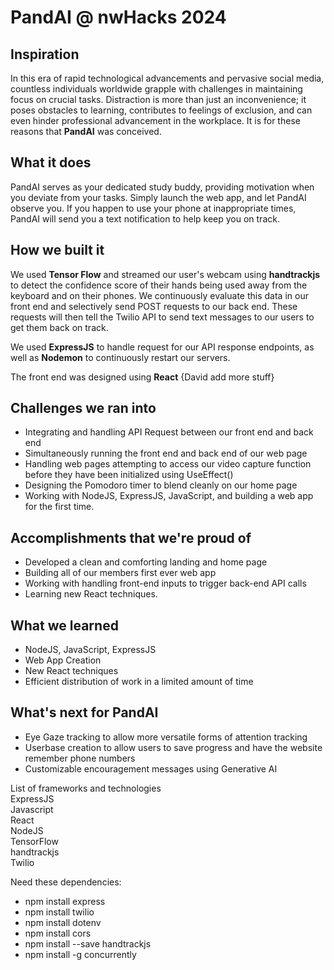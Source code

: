 # PandAI @ nwHacks 2024
## Inspiration

In this era of rapid technological advancements and pervasive social media, countless individuals worldwide grapple with challenges in maintaining focus on crucial tasks. Distraction is more than just an inconvenience; it poses obstacles to learning, contributes to feelings of exclusion, and can even hinder professional advancement in the workplace. It is for these reasons that **PandAI** was conceived.


## What it does

PandAI serves as your dedicated study buddy, providing motivation when you deviate from your tasks. Simply launch the web app, and let PandAI observe you. If you happen to use your phone at inappropriate times, PandAI will send you a text notification to help keep you on track.

## How we built it

We used **Tensor Flow** and streamed our user's webcam using **handtrackjs** to detect the confidence score of their hands being used away from the keyboard and on their phones. We continuously evaluate this data in our front end and selectively send POST requests to our back end. These requests will then tell the Twilio API to send text messages to our users to get them back on track. 

We used **ExpressJS** to handle request for our API response endpoints, as well as **Nodemon** to continuously restart our servers. 

The front end was designed using **React** {David add more stuff} 

## Challenges we ran into

- Integrating and handling API Request between our front end and back end<br>
- Simultaneously running the front end and back end of our web page <br>
- Handling web pages attempting to access our video capture function before they have been initialized using UseEffect() <br>
- Designing the Pomodoro timer to blend cleanly on our home page <br>
- Working with NodeJS, ExpressJS, JavaScript, and building a web app for the first time. 


## Accomplishments that we're proud of

- Developed a clean and comforting landing and home page <br>
- Building all of our members first ever web app <br>
- Working with handling front-end inputs to trigger back-end API calls <br>
- Learning new React techniques.


## What we learned

- NodeJS, JavaScript, ExpressJS <br>
- Web App Creation<br>
- New React techniques<br>
- Efficient distribution of work in a limited amount of time

## What's next for PandAI

- Eye Gaze tracking to allow more versatile forms of attention tracking<br>
- Userbase creation to allow users to save progress and have the website remember phone numbers<br>
- Customizable encouragement messages using Generative AI<br>





List of frameworks and technologies<br>
ExpressJS<br>
Javascript<br>
React<br>
NodeJS<br>
TensorFlow<br>
handtrackjs<br>
Twilio

Need these dependencies:<br>
- npm install express
- npm install twilio 
- npm install dotenv 
- npm install cors
- npm install --save handtrackjs
- npm install -g concurrently

